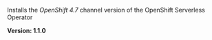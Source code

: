 Installs the *OpenShift 4.7* channel version of the OpenShift Serverless Operator

**Version: 1.1.0**